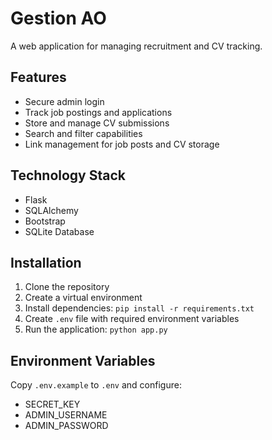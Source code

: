 # Gestion AO

A web application for managing recruitment and CV tracking.

## Features
- Secure admin login
- Track job postings and applications
- Store and manage CV submissions
- Search and filter capabilities
- Link management for job posts and CV storage

## Technology Stack
- Flask
- SQLAlchemy
- Bootstrap
- SQLite Database

## Installation
1. Clone the repository
2. Create a virtual environment
3. Install dependencies: `pip install -r requirements.txt`
4. Create `.env` file with required environment variables
5. Run the application: `python app.py`

## Environment Variables
Copy `.env.example` to `.env` and configure:
- SECRET_KEY
- ADMIN_USERNAME
- ADMIN_PASSWORD